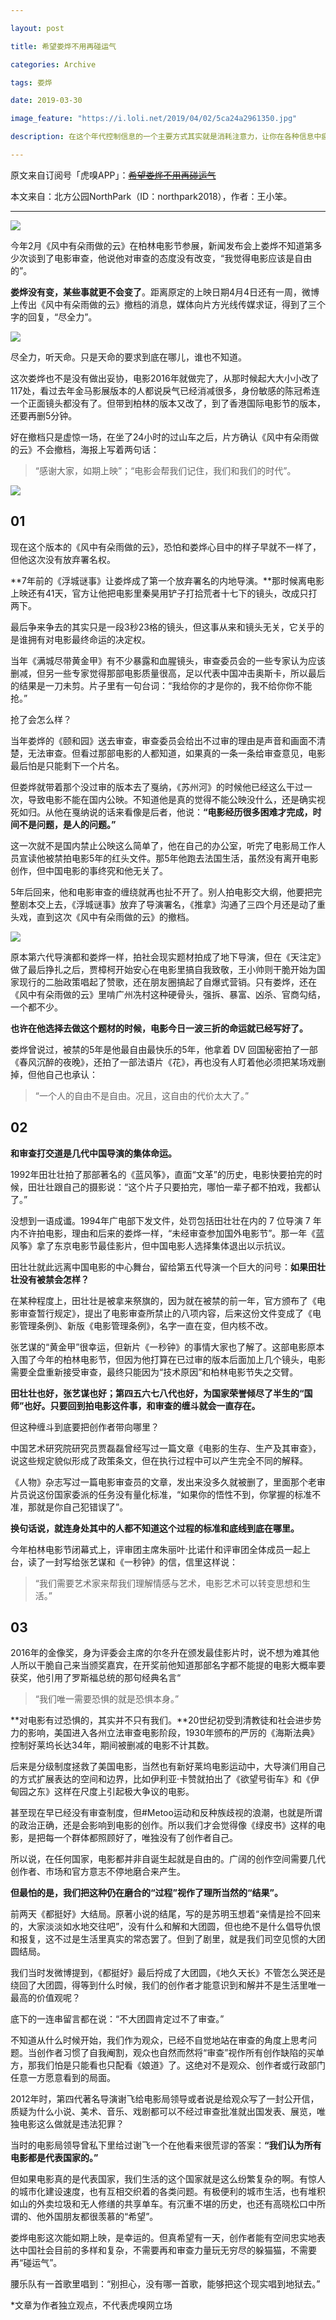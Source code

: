 ```yaml
---

layout: post

title: 希望娄烨不用再碰运气

categories: Archive

tags: 娄烨

date: 2019-03-30

image_feature: "https://i.loli.net/2019/04/02/5ca24a2961350.jpg"

description: 在这个年代控制信息的一个主要方式其实就是消耗注意力，让你在各种信息中疲于奔命，无暇去辨识。

---
```


原文来自订阅号「虎嗅APP」：~~[希望娄烨不用再碰运气](http://wechatscope.jmsc.hku.hk:8000/html?fn=wxid_7620846208112_2019-03-30_2655556397_U8vpHw4mTu.y.tar.gz)~~

本文来自：北方公园NorthPark（ID：northpark2018），作者：王小笨。

---

![](https://i.loli.net/2019/04/02/5ca24a2961350.jpg)

今年2月《风中有朵雨做的云》在柏林电影节参展，新闻发布会上娄烨不知道第多少次谈到了电影审查，他说他对审查的态度没有改变，“我觉得电影应该是自由的”。

**娄烨没有变，某些事就更不会变了**。距离原定的上映日期4月4日还有一周，微博上传出《风中有朵雨做的云》撤档的消息，媒体向片方光线传媒求证，得到了三个字的回复，“尽全力”。

![](https://i.loli.net/2019/04/02/5ca24a2a6a1ae.jpg)

尽全力，听天命。只是天命的要求到底在哪儿，谁也不知道。

这次娄烨也不是没有做出妥协，电影2016年就做完了，从那时候起大大小小改了117处，看过去年金马影展版本的人都说戾气已经消减很多，身份敏感的陈冠希连一个正面镜头都没有了。但带到柏林的版本又改了，到了香港国际电影节的版本，还要再删5分钟。

好在撤档只是虚惊一场，在坐了24小时的过山车之后，片方确认《风中有朵雨做的云》不会撤档，海报上写着两句话：

> “感谢大家，如期上映”；“电影会帮我们记住，我们和我们的时代”。

![](https://i.loli.net/2019/04/02/5ca24a2b71d4a.jpg)

## 01

现在这个版本的《风中有朵雨做的云》，恐怕和娄烨心目中的样子早就不一样了，但他这次没有放弃署名权。

**7年前的《浮城谜事》让娄烨成了第一个放弃署名的内地导演。**那时候离电影上映还有41天，官方让他把电影里秦昊用铲子打拾荒者十七下的镜头，改成只打两下。

最后争来争去的其实只是一段3秒23格的镜头，但这事从来和镜头无关，它关乎的是谁拥有对电影最终命运的决定权。

当年《满城尽带黄金甲》有不少暴露和血腥镜头，审查委员会的一些专家认为应该删减，但另一些专家觉得那部电影质量很高，足以代表中国冲击奥斯卡，所以最后的结果是一刀未剪。片子里有一句台词：“我给你的才是你的，我不给你你不能抢。”

抢了会怎么样？

当年娄烨的《颐和园》送去审查，审查委员会给出不过审的理由是声音和画面不清楚，无法审查。但看过那部电影的人都知道，如果真的一条一条给审查意见，电影最后怕是只能剩下一个片名。

但娄烨就带着那个没过审的版本去了戛纳，《苏州河》的时候他已经这么干过一次，导致电影不能在国内公映。不知道他是真的觉得不能公映没什么，还是确实视死如归。从他在戛纳说的话来看像是后者，他说：**“电影经历很多困难才完成，时间不是问题，是人的问题。”**

这一次就不是国内禁止公映这么简单了，他在自己的办公室，听完了电影局工作人员宣读他被禁拍电影5年的红头文件。那5年他跑去法国生活，虽然没有离开电影创作，但中国电影的事终究和他无关了。

5年后回来，他和电影审查的缠绕就再也扯不开了。别人拍电影交大纲，他要把完整剧本交上去，《浮城谜事》放弃了导演署名，《推拿》沟通了三四个月还是动了重头戏，直到这次《风中有朵雨做的云》的撤档。

![](https://i.loli.net/2019/04/02/5ca24a2c1801a.jpg)

原本第六代导演都和娄烨一样，拍社会现实题材拍成了地下导演，但在《天注定》做了最后挣扎之后，贾樟柯开始安心在电影里搞自我致敬，王小帅则干脆开始为国家现行的二胎政策唱起了赞歌，还在朋友圈搞起了自爆式营销。只有娄烨，还在《风中有朵雨做的云》里啃广州冼村这种硬骨头，强拆、暴富、凶杀、官商勾结，一个都不少。

**也许在他选择去做这个题材的时候，电影今日一波三折的命运就已经写好了。**

娄烨曾说过，被禁的5年是他最自由最快乐的5年，他拿着 DV 回国秘密拍了一部《春风沉醉的夜晚》，还拍了一部法语片《花》，再也没有人盯着他必须把某场戏删掉，但他自己也承认：

> “一个人的自由不是自由。况且，这自由的代价太大了。”

## 02

**和审查打交道是几代中国导演的集体命运。**

1992年田壮壮拍了那部著名的《蓝风筝》，直面“文革”的历史，电影快要拍完的时候，田壮壮跟自己的摄影说：“这个片子只要拍完，哪怕一辈子都不拍戏，我都认了。”

没想到一语成谶。1994年广电部下发文件，处罚包括田壮壮在内的 7 位导演 7 年内不许拍电影，理由和后来的娄烨一样，“未经审查参加国外电影节”。那一年《蓝风筝》拿了东京电影节最佳影片，但中国电影人选择集体退出以示抗议。

田壮壮就此远离中国电影的中心舞台，留给第五代导演一个巨大的问号：**如果田壮壮没有被禁会怎样？**

在某种程度上，田壮壮是被拿来祭旗的，因为就在被禁的前一年，官方颁布了《电影审查暂行规定》，提出了电影审查所禁止的八项内容，后来这份文件变成了《电影管理条例》、新版《电影管理条例》，名字一直在变，但内核不改。

张艺谋的“黄金甲”很幸运，但新片《一秒钟》的事情大家也了解了。这部电影原本入围了今年的柏林电影节，但因为他打算在已过审的版本后面加上几个镜头，电影需要全盘重新接受审查，最终只能因为“技术原因”和柏林电影节失之交臂。

**田壮壮也好，张艺谋也好；第四五六七八代也好，为国家荣誉倾尽了半生的“国师”也好。只要回到拍电影这件事，和审查的缠斗就会一直存在。**

但这种缠斗到底要把创作者带向哪里？

中国艺术研究院研究员贾磊磊曾经写过一篇文章《电影的生存、生产及其审查》，说这些规定貌似形成了政策条文，但在执行过程中可以产生完全不同的解释。

《人物》杂志写过一篇电影审查员的文章，发出来没多久就被删了，里面那个老审片员说这份国家委派的任务没有量化标准，“如果你的悟性不到，你掌握的标准不准，那就是你自己犯错误了”。

**换句话说，就连身处其中的人都不知道这个过程的标准和底线到底在哪里。**

今年柏林电影节闭幕式上，评审团主席朱丽叶·比诺什和评审团全体成员一起上台，读了一封写给张艺谋和《一秒钟》的信，信里这样说：

> “我们需要艺术家来帮我们理解情感与艺术，电影艺术可以转变思想和生活。”

## 03

2016年的金像奖，身为评委会主席的尔冬升在颁发最佳影片时，说不想为难其他人所以干脆自己来当颁奖嘉宾，在开奖前他知道那部名字都不能提的电影大概率要获奖，他引用了罗斯福总统的那句经典名言“

> “我们唯一需要恐惧的就是恐惧本身。”

**对电影有过恐惧的，其实并不只有我们。**20世纪初受到清教徒和社会进步势力的影响，美国进入各州立法审查电影阶段，1930年颁布的严厉的《海斯法典》控制好莱坞长达34年，期间被删减的电影不计其数。

后来是分级制度拯救了美国电影，当然也有新好莱坞电影运动中，大导演们用自己的方式扩展表达的空间和边界，比如伊利亚·卡赞就拍出了《欲望号街车》和《伊甸园之东》这样在尺度上引起极大争议的电影。

甚至现在早已经没有审查制度，但#Metoo运动和反种族歧视的浪潮，也就是所谓的政治正确，还是会影响到电影的创作。所以我们才会觉得像《绿皮书》这样的电影，是把每一个群体都照顾好了，唯独没有了创作者自己。

所以说，在任何国家，电影都并非自诞生起就是自由的。广阔的创作空间需要几代创作者、市场和官方意志不停地磨合来产生。

**但最怕的是，我们把这种仍在磨合的“过程”视作了理所当然的“结果”。**

前两天《都挺好》大结局。原著小说的结尾，写的是苏明玉想着“亲情是捡不回来的，大家淡淡如水地交往吧”，没有什么和解和大团圆，但也绝不是什么倡导仇恨和报复，这不过是生活里真实的常态罢了。但到了剧里，就是我们司空见惯的大团圆结局。

我们当时发微博提到，《都挺好》最后捋成了大团圆，《地久天长》不管怎么哭还是绕回了大团圆，得等到什么时候，我们的创作者才能意识到和解并不是生活里唯一最高的价值观呢？

底下的一连串留言都在说：“不大团圆肯定过不了审查。”

不知道从什么时候开始，我们作为观众，已经不自觉地站在审查的角度上思考问题。当创作者习惯了自我阉割，观众也自然而然将“审查”视作所有创作缺陷的买单方，那我们怕是只能看也只配看《娘道》了。这绝对不是观众、创作者或行政部门任意一方愿意看到的局面。

2012年时，第四代著名导演谢飞给电影局领导或者说是给观众写了一封公开信，质疑为什么小说、美术、音乐、戏剧都可以不经过审查批准就出国发表、展览，唯独电影这么做就是违法犯罪？ 

当时的电影局领导曾私下里给过谢飞一个在他看来很荒谬的答案：**“我们认为所有电影都是代表国家的。”**

但如果电影真的是代表国家，我们生活的这个国家就是这么纷繁复杂的啊。有惊人的城市化建设速度，也有互相交织着的各类问题。有极便利的城市生活，也有堆积如山的外卖垃圾和无人修缮的共享单车。有沉重不堪的历史，也还有高晓松口中所谓的、他外国朋友都很羡慕的“希望”。

娄烨电影这次能如期上映，是幸运的。但真希望有一天，创作者能有空间忠实地表达中国社会目前的多样和复杂，不需要再和审查力量玩无穷尽的躲猫猫，不需要再“碰运气”。

腰乐队有一首歌里唱到：“别担心，没有哪一首歌，能够把这个现实唱到地狱去。”

\*文章为作者独立观点，不代表虎嗅网立场
